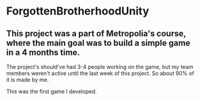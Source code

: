 # ForgottenBrotherhoodUnity

## This project was a part of Metropolia's course, where the main goal was to build a simple game in a 4 months time.

The project's should've had 3-4 people working on the game, but my team members weren't active until the last week of this project. So about 90% of it is made by me.

This was the first game I developed.

